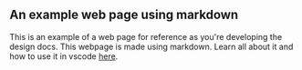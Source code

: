 ## An example web page using markdown

This is an example of a web page for reference as you're developing the design docs.
This webpage is made using markdown. Learn all about it and how to use it in vscode [here](https://code.visualstudio.com/Docs/languages/markdown).
